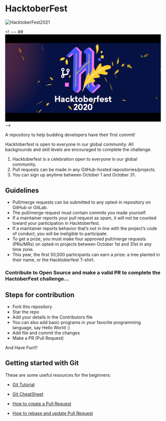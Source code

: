 # HacktoberFest
![HacktoberFest2021](https://user-images.githubusercontent.com/75477054/137994932-6beb2692-970f-4168-b8e5-e2b4bef0bc67.jpg)

<! --- ## ![Hacktober Fest 2020](HacktoberFest.jpg) -->

A repository to help budding developers have their first commit!

Hacktoberfest is open to everyone in our global community. All backgrounds and skill levels are encouraged to complete the challenge.

1. Hacktoberfest is a celebration open to everyone in our global community.
2. Pull requests can be made in any GitHub-hosted repositories/projects.
3. You can sign up anytime between October 1 and October 31.

## Guidelines

- Pull/merge requests can be submitted to any opted-in repository on GitHub or GitLab.
- The pull/merge request must contain commits you made yourself.
- If a maintainer reports your pull request as spam, it will not be counted toward your participation in Hacktoberfest.
- If a maintainer reports behavior that’s not in line with the project’s code of conduct, you will be ineligible to participate.
- To get a prize, you must make four approved pull/merge requests (PRs/MRs) on opted-in projects between October 1st and 31st in any time zone.
- This year, the first 50,000 participants can earn a prize: a tree planted in their name, or the Hacktoberfest T-shirt.

### Contribute to Open Source and make a valid PR to complete the HactoberFest challenge...

## Steps for contribution

- Fork this repository
- Star the repo
- Add your details in the Contributors file
- You can also add basic programs in your favorite programming language, say Hello World :)
- Add file and commit the changes
- Make a PR (Pull Request)

And Have Fun!!!

## Getting started with Git

These are some useful resources for the beginners:

- [Git Tutorial](https://www.digitalocean.com/community/tutorials/how-to-contribute-to-open-source-getting-started-with-git)

- [Git CheatSheet](https://www.digitalocean.com/community/cheatsheets/how-to-use-git-a-reference-guide)

- [How to create a Pull Request](https://www.digitalocean.com/community/tutorials/how-to-create-a-pull-request-on-github)

- [How to rebase and update Pull Request](https://www.digitalocean.com/community/tutorials/how-to-rebase-and-update-a-pull-request)
